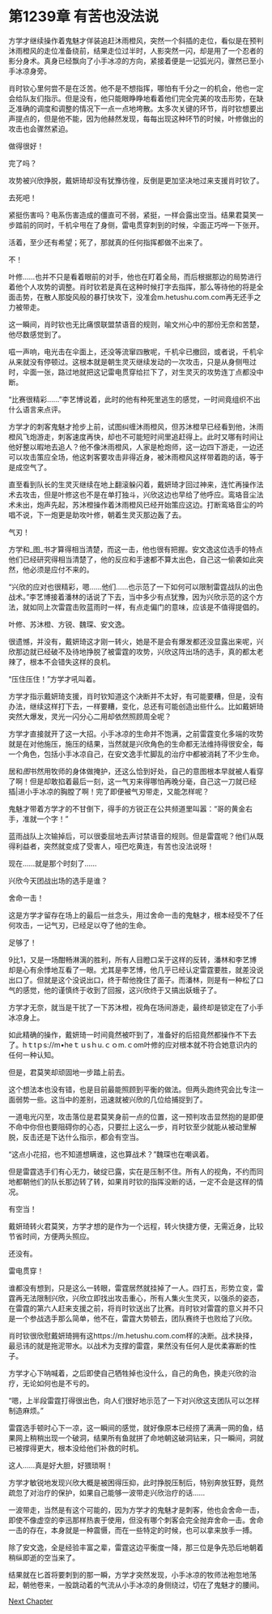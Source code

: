 # 第1239章 有苦也没法说

方学才继续操作着鬼魅才佯装追赶沐雨橙风，突然一个斜插的走位，看似是在预判沐雨橙风的走位准备绕前，结果走位过半时，人影突然一闪，却是用了一个忍者的影分身术。真身已经飘向了小手冰凉的方向，紧接着便是一记弧光闪，骤然已至小手冰凉身旁。

肖时钦心里何尝不是在泛苦。他不是不想指挥，哪怕有千分之一的机会，他也一定会给队友们指示。但是没有，他只能眼睁睁地看着他们完全完美的攻击形势，在缺乏准确的调度和调整的情况下一点一点地垮散。太多次关键的环节，肖时钦想要出声提点的，但是他不能，因为他赫然发现，每每出现这种环节的时候，叶修做出的攻击也会骤然紧迫。

做得很好！

完了吗？

攻势被兴欣挣脱，戴妍琦却没有犹豫彷徨，反倒是更加坚决地过来支援肖时钦了。

去死吧！

紧挺伤害吗？电系伤害造成的僵直可不弱，紧挺，一样会露出空当。结果君莫笑一步踏前的同时，千机伞甩在了身侧，雷电贯穿刺到的时候，伞面正巧哗一下张开。

活着，至少还有希望；死了，那就真的任何指挥都做不出来了。

不！

叶修……也并不只是看着眼前的对手，他也在盯着全局，而后根据那边的局势进行着他个人攻势的调整。肖时钦若是真在这种时候打字去指挥，那么等待他的将是全面击势，在散人那旋风般的暴打快攻下，没准会m.hetushu.com.com再无还手之力被带走。

这一瞬间，肖时钦也无比痛恨联盟禁语音的规则，喻文州心中的那份无奈和苦楚，他尽数感觉到了。

嗞一声响，电光击在伞面上，还没等流窜四散呢，千机伞已撤回，或者说，千机伞从来就没有停顿过。这根本就是朝生灵灭继续发动的一次攻击，只是从身侧甩过时，伞面一张，路过地就把这记雷电贯穿给拦下了，对生灵灭的攻势连丁点都没中断。

“比赛很精彩……”李艺博说着，此时的他有种死里逃生的感觉，一时间竟组织不出什么语言来点评。

方学才的刺客鬼魅才抢步上前，试图纠缠沐雨橙风，但苏沐橙早已经看到他，沐雨橙风飞炮游走，刺客速度再快，却也不可能短时间里追赶得上。此时又哪有时间让他好整以暇地去追人？他不像沐雨橙风，人家是枪炮师，这一边四下游走，一边还可以攻击策应全场，他这刺客要攻击非得近身，被沐雨橙风这样带着跑的话，等于是成空气了。

直至看到队长的生灵灭继续在地上翻滚躲闪着，戴妍琦才回过神来，连忙再操作法术去攻击，但是叶修这也不是在单打独斗，兴欣这边也早给了他呼应。鸾珞音尘法术未出，炮声先起，苏沐橙操作着沐雨橙风已经开始策应这边。打断鸾珞音尘的吟唱不说，下一炮更是助攻叶修，朝着生灵灭那边轰了去。

气刃！

方学和_图_书才算得相当清楚，而这一击，他也很有把握。安文逸这位选手的特点他们已经研究得相当清楚了，他的反应和手速都不算太出色，自己这一偷袭如此突然，他必须是应付不来的。

“兴欣的应对也很精彩，嗯……他们……也示范了一下如何可以限制雷霆战队的出色战术。”李艺博接着潘林的话说了下去，当中多少有点犹豫，因为兴欣示范的这个方法，就如同上次雷霆击败蓝雨时一样，有点走偏门的意味，应该是不值得提倡的。

叶修、苏沐橙、方锐、魏琛、安文逸。

很遗憾，并没有，戴妍琦这才刚一转火，她是不是会有爆发都还没显露出来呢，兴欣那边就已经破不及待地挣脱了被雷霆的攻势，兴欣这阵出场的选手，真的都太老辣了，根本不会错失这样的良机。

“压住压住！”方学才吼叫着。

方学才指示戴妍琦支援，肖时钦知道这个决断并不太好，有可能要糟，但是，没有办法，继续这样打下去，一样要糟，变化，总还有可能创造出些什么。比如戴妍琦突然大爆发，灵光一闪分心二用却依然照顾周全呢？

方学才直接就开了这一大招。小手冰凉的生命并不饱满，之前雷霆变化多端的攻势就是在对他施压，施压的结果，当然就是兴欣角色的生命都无法维持得很安全，每一个角色，包括小手冰凉自己，在安文逸手忙脚乱的治疗中都被消耗了不少生命。

居和*图*书然用牧师的身体做掩护，还这么恰到好处，自己的意图根本早就被人看穿了啊！但是却敢掐着最后一刻，这一气刃来得哪怕再晚分毫，自己这一刀就已经插|进小手冰凉的胸膛了啊！完了即便被气刃带走，又能怎样呢？

鬼魅才带着方学才的不甘倒下，得手的方锐正在公共频道里叫嚣：“哥的黄金右手，准就一个字！”

蓝雨战队上次输掉后，可以很委屈地去声讨禁语音的规则。但是雷霆呢？他们从既得利益者，突然就变成了受害人，哑巴吃黄连，有苦也没法说呀！

现在……就是那个时刻了……

兴欣今天团战出场的选手是谁？

舍命一击！

这是方学才留存在场上的最后一丝念头，用过舍命一击的鬼魅才，根本经受不了任何攻击，一记气刃，已经足以夺了他的生命。

足够了！

9比1，又是一场酣畅淋漓的胜利，所有人目瞪口呆于这样的反转，潘林和李艺博却是心有余悸地互看了一眼。尤其是李艺博，他几乎已经认定雷霆要胜，就差没说出口了。但就是这个没说出口，终于帮他挽住了面子。而潘林，则是有一种松了口气的感觉，他的谨慎终于收到了回报，这兴欣终于又搞出妖蛾子了。

方学才无奈，就当是干扰了一下苏沐橙，视角在场间游走，最终却是锁定在了小手冰凉身上。

如此精确的操作，戴妍琦一时间竟然被吓到了，准备好的后招竟然都操作不下去了。hｔtｐs://m•heｔｕsｈu.ｃｏm.ｃom叶修的应对根本就不符合她意识内的任何一种认知。

但是，君莫笑却顽固地一步踏上前去。

这个想法本也没有错，也是目前最能照顾到平衡的做法。但两头跑终究会比专注一面弱势一些。这当中的差别，迅速就被兴欣的几位给捕捉到了。

一道电光闪至，攻击落位是君莫笑身前一点的位置，这一预判攻击显然抱的是即便不命中你但也要阻碍你的心态，只要拦上这么一步，肖时钦至少就能从被动里解脱，反击还是下达什么指示，都会有空当。

“这点小花招，也不知道想瞒谁，这也算战术？”魏琛也在嘲讽着。

但是雷霆选手们有心无力，破绽已露，实在是压制不住。所有人的视角，不约而同地都朝他们的队长那边转了转，如果肖时钦的指挥没断的话，一定不会是这样的情况。

有空当！

戴妍琦转火君莫笑，方学才想的是作为一个远程，转火快捷方便，无需近身，比较节省时间，方便两头照应。

还没有。

雷电贯穿！

谁都没有想到，只是这么一转眼，雷霆居然就挂掉了一人。四打五，形势立变，雷霆再无法限制兴欣，兴欣立即找出攻击重心，所有人集火生灵灭，以强杀的姿态，在雷霆的第六人赶来支援之前，将肖时钦送出了比赛。肖时钦对雷霆的意义并不只是一个参战选手那么简单，他不在，雷霆大势顿去，团队赛终于也败给了兴欣。

肖时钦很欣慰戴妍琦拥有这https://m.hetushu.com.com样的决断。战术抉择，最忌讳的就是拖泥带水。以战术为支撑的雷霆，果然没有任何人是优柔寡断的性子。

方学才心下呐喊着，之后即使自己牺牲掉也没什么，自己的角色，换走兴欣的治疗，无论如何也是不亏的。

“嗯，上半段雷霆打得很出色，向人们很好地示范了一下对兴欣这支团队可以怎样制造麻烦。”

雷霆选手顿时心下一凉，这一瞬间的感觉，就好像原本已经捞了满满一网的鱼，结果网上稍稍出现一个破洞，结果所有鱼就拼了命地朝这破洞钻来，只一瞬间，洞就已被撑得更大，根本没给他们补救的时机。

这人……真是好大胆，好猥琐啊！

方学才敏锐地发现兴欣大概是被困得压抑，此时挣脱压制后，特别奔放狂野，竟然疏忽了对治疗的保护，如果自己能够一波带走兴欣治疗的话……

一波带走，当然是有这个可能的，因为方学才的鬼魅才是刺客，他也会舍命一击，即使不像虚空的李迅那样热衷于使用，但没有哪个刺客会完全抛弃舍命一击。舍命一击的存在，本身就是一种震慑，而在一些特定的时候，也可以拿来放手一搏。

除了安文逸，全是经验丰富之辈，雷霆这边平衡度一降，那三位是争先恐后地朝着稍纵即逝的空当来了。

结果就在匕首将要刺到的那一瞬，方学才突然发现，小手冰凉的牧师法袍忽地荡起，朝他卷来，一股跳动着的气流从小手冰凉的身侧绕过，切在了鬼魅才的腰间。



[Next Chapter](%E7%AC%AC1240%E7%AB%A0%20%E7%BB%A7%E7%BB%AD%E5%8A%AA%E5%8A%9B.md)